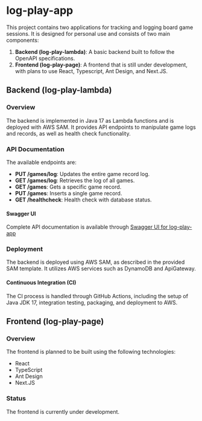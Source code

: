# log-play-app

This project contains two applications for tracking and logging board game sessions. It is designed for personal use and consists of two main components:

1. **Backend (log-play-lambda)**: A basic backend built to follow the OpenAPI specifications.
2. **Frontend (log-play-page)**: A frontend that is still under development, with plans to use React, Typescript, Ant Design, and Next.JS.

## Backend (log-play-lambda)

### Overview

The backend is implemented in Java 17 as Lambda functions and is deployed with AWS SAM. It provides API endpoints to manipulate game logs and records, as well as health check functionality.

### API Documentation

The available endpoints are:

- **PUT /games/log**: Updates the entire game record log.
- **GET /games/log**: Retrieves the log of all games.
- **GET /games**: Gets a specific game record.
- **PUT /games**: Inserts a single game record.
- **GET /healthcheck**: Health check with database status.

#### Swagger UI

Complete API documentation is available through [Swagger UI for log-play-app](http://log-play-app-swagger-ui.s3-website.eu-central-1.amazonaws.com/)

### Deployment

The backend is deployed using AWS SAM, as described in the provided SAM template. It utilizes AWS services such as DynamoDB and ApiGateway.

#### Continuous Integration (CI)

The CI process is handled through GitHub Actions, including the setup of Java JDK 17, integration testing, packaging, and deployment to AWS.

## Frontend (log-play-page)

### Overview

The frontend is planned to be built using the following technologies:

- React
- TypeScript
- Ant Design
- Next.JS

### Status

The frontend is currently under development.
